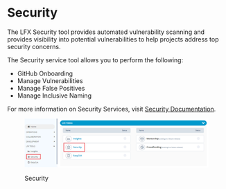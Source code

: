 # Security

The LFX Security tool provides automated vulnerability scanning and provides visibility into potential vulnerabilities to help projects address top security concerns.

The Security service tool allows you to perform the following:

* GitHub Onboarding
* Manage Vulnerabilities
* Manage False Positives
* Manage Inclusive Naming

For more information on Security Services, visit [Security Documentation](https://docs.linuxfoundation.org/lfx/security).

<figure><img src="../../../.gitbook/assets/Sec2 (4).png" alt=""><figcaption><p>Security</p></figcaption></figure>
